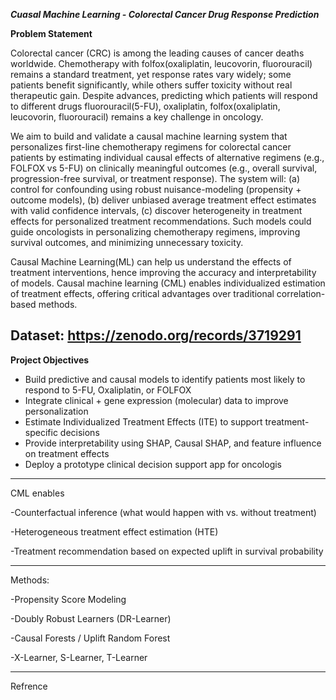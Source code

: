_**Cuasal Machine Learning - Colorectal Cancer Drug Response Prediction**_

**Problem Statement**

Colorectal cancer (CRC) is among the leading causes of cancer deaths worldwide.
Chemotherapy with folfox(oxaliplatin, leucovorin, fluorouracil) remains a standard treatment, yet response rates vary widely; some patients benefit significantly, while others suffer toxicity without real therapeutic gain. Despite advances, predicting which patients will respond to different drugs
fluorouracil(5-FU), oxaliplatin, folfox(oxaliplatin, leucovorin, fluorouracil) remains a key challenge in oncology.


We aim to build and validate a causal machine learning system that personalizes first-line chemotherapy regimens for colorectal cancer patients by estimating individual causal effects of alternative regimens (e.g., FOLFOX vs 5-FU) on clinically meaningful outcomes (e.g., overall survival, progression-free survival, or treatment response). The system will: (a) control for confounding using robust nuisance-modeling (propensity + outcome models), (b) deliver unbiased average treatment effect estimates with valid confidence intervals, (c) discover heterogeneity in treatment effects for personalized treatment recommendations. Such models could guide oncologists in personalizing chemotherapy regimens, improving survival outcomes, and minimizing unnecessary toxicity.


Causal Machine Learning(ML) can help us understand the effects of treatment interventions, hence improving the accuracy and interpretability of models. Causal machine learning (CML) enables individualized estimation of treatment effects, offering critical advantages over traditional correlation-based methods.

Dataset:  https://zenodo.org/records/3719291
---
**Project Objectives**

- Build predictive and causal models to identify patients most likely to respond to 5-FU, Oxaliplatin, or FOLFOX
- Integrate clinical + gene expression (molecular) data to improve personalization
- Estimate Individualized Treatment Effects (ITE) to support treatment-specific decisions
- Provide interpretability using SHAP, Causal SHAP, and feature influence on treatment effects
- Deploy a prototype clinical decision support app for oncologis

---
CML enables

-Counterfactual inference (what would happen with vs. without treatment)

-Heterogeneous treatment effect estimation (HTE)

-Treatment recommendation based on expected uplift in survival probability

---
Methods:

-Propensity Score Modeling

-Doubly Robust Learners (DR-Learner)

-Causal Forests / Uplift Random Forest

-X-Learner, S-Learner, T-Learner

---
Refrence

